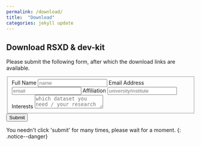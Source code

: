 ```yaml
---
permalink: /download/
title:  "Download"
categories: jekyll update
---
```


## Download RSXD & dev-kit
Please submit the following form, after which the download links are available.

<form id="contactform" action="https://formsubmit.io/send/3e9c2618-1c27-4336-9d36-fc40c492b434" method="POST">
  <input name="_redirect" type="hidden" id="name" value="https://thu-rsxd.com/dxhdiefb/">
  <fieldset id="fs-frm-inputs">
    <label for="full-name">Full Name</label>
    <input type="text" name="name" id="full-name" placeholder="name" required="">
    <label for="email-address">Email Address</label>
    <input type="email" name="email" id="email-address" placeholder="email" required="">
    <label for="university">Affiliation</label>
    <input type="text" name="university" id="university" placeholder="university/institute" required="">
    <label for="message">Interests</label>
    <textarea rows="2" name="message" id="message" placeholder="which dataset you need / your research interests" required=""></textarea>
  </fieldset>
  <input name="_formsubmit_id" type="text" style="display:none">
  <input type="submit" value="Submit">
</form>


You needn't click 'submit' for many times, please wait for a moment.
{: .notice--danger}

<!-- <form action="https://formspree.io/f/xayzzlny" method="post">
  <fieldset id="fs-frm-inputs">
    <label for="full-name">Full Name</label>
    <input type="text" name="name" id="full-name" placeholder="name" required="">
    <label for="email-address">Email Address</label>
    <input type="email" name="email" id="email-address" placeholder="email" required="">
    <label for="university">Affiliation</label>
    <input type="text" name="university" id="university" placeholder="university/institute" required="">
    <label for="message">Interests</label>
    <textarea rows="5" name="message" id="message" placeholder="Your research interests / which dataset you need / any other questions." required=""></textarea>
  </fieldset>
  <input type="submit" value="Submit">
</form> -->

